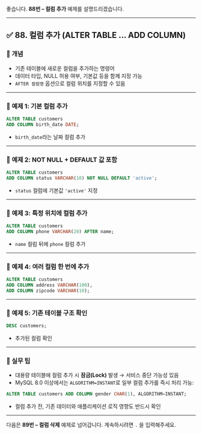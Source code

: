 좋습니다.
**88번 – 컬럼 추가** 예제를 설명드리겠습니다.

---

## ✅ 88. 컬럼 추가 (ALTER TABLE ... ADD COLUMN)

### 📌 개념

* 기존 테이블에 새로운 컬럼을 추가하는 명령어
* 데이터 타입, NULL 허용 여부, 기본값 등을 함께 지정 가능
* `AFTER 컬럼명` 옵션으로 컬럼 위치를 지정할 수 있음

---

### 📄 예제 1: 기본 컬럼 추가

```sql
ALTER TABLE customers
ADD COLUMN birth_date DATE;
```

* `birth_date`라는 날짜 컬럼 추가

---

### 📄 예제 2: NOT NULL + DEFAULT 값 포함

```sql
ALTER TABLE customers
ADD COLUMN status VARCHAR(10) NOT NULL DEFAULT 'active';
```

* `status` 컬럼에 기본값 `'active'` 지정

---

### 📄 예제 3: 특정 위치에 컬럼 추가

```sql
ALTER TABLE customers
ADD COLUMN phone VARCHAR(20) AFTER name;
```

* `name` 컬럼 뒤에 `phone` 컬럼 추가

---

### 📄 예제 4: 여러 컬럼 한 번에 추가

```sql
ALTER TABLE customers
ADD COLUMN address VARCHAR(100),
ADD COLUMN zipcode VARCHAR(10);
```

---

### 📄 예제 5: 기존 테이블 구조 확인

```sql
DESC customers;
```

* 추가된 컬럼 확인

---

### 🧠 실무 팁

* 대용량 테이블에 컬럼 추가 시 **잠금(Lock)** 발생 → 서비스 중단 가능성 있음
* MySQL 8.0 이상에서는 `ALGORITHM=INSTANT`로 일부 컬럼 추가를 즉시 처리 가능:

```sql
ALTER TABLE customers ADD COLUMN gender CHAR(1), ALGORITHM=INSTANT;
```

* 컬럼 추가 전, 기존 데이터와 애플리케이션 로직 영향도 반드시 확인

---

다음은 **89번 – 컬럼 삭제** 예제로 넘어갑니다.
계속하시려면 `.` 을 입력해주세요.
